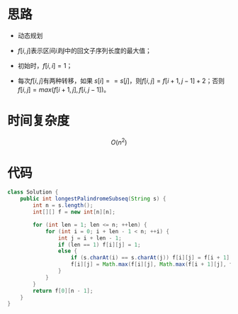 # 思路

* 动态规划

* $f[i, j]$表示区间$i到j$中的回文子序列长度的最大值；
* 初始时，$f[i, i] = 1$； 
* 每次$f[i, j]$有两种转移，如果 $s[i]==s[j]$，则$f[i, j]=f[i+1, j-1]+2$；否则$f[i, j]=max(f[i+1,j],f[i, j-1])$。

# 时间复杂度

$$
O(n^2)
$$

# 代码

```java
class Solution {
    public int longestPalindromeSubseq(String s) {
        int n = s.length();
        int[][] f = new int[n][n];

        for (int len = 1; len <= n; ++len) {
            for (int i = 0; i + len - 1 < n; ++i) {
                int j = i + len - 1;
                if (len == 1) f[i][j] = 1;
                else {
                    if (s.charAt(i) == s.charAt(j)) f[i][j] = f[i + 1][j - 1] + 2;
                    f[i][j] = Math.max(f[i][j], Math.max(f[i + 1][j], f[i][j - 1]));
                }
            } 
        }
        return f[0][n - 1];
    }
}
```

